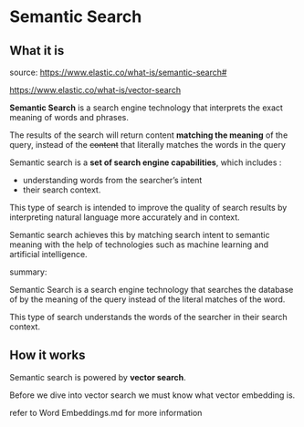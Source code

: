 # Semantic Search

## What it is

source: https://www.elastic.co/what-is/semantic-search#

https://www.elastic.co/what-is/vector-search

**Semantic Search** is a search engine technology that interprets the exact meaning of words and phrases.

The results of the search will return content **matching the meaning** of the query, instead of the ~~content~~ that literally matches the words in the query

Semantic search is a **set of search engine capabilities**, which includes :

- understanding words from the searcher’s intent
- their search context.

This type of search is intended to improve the quality of search results by interpreting natural language more accurately and in context. 

Semantic search achieves this by matching search intent to semantic meaning with the help of technologies such as machine learning and artificial intelligence.

summary:

Semantic Search is a search engine technology that searches the database of by the meaning of the query instead of the literal matches of the word.

This type of search understands the words of the searcher in their search context.

## How it works

Semantic search is powered by **vector search**.

Before we dive into vector search we must know what vector embedding is.

refer to Word Embeddings.md for more information